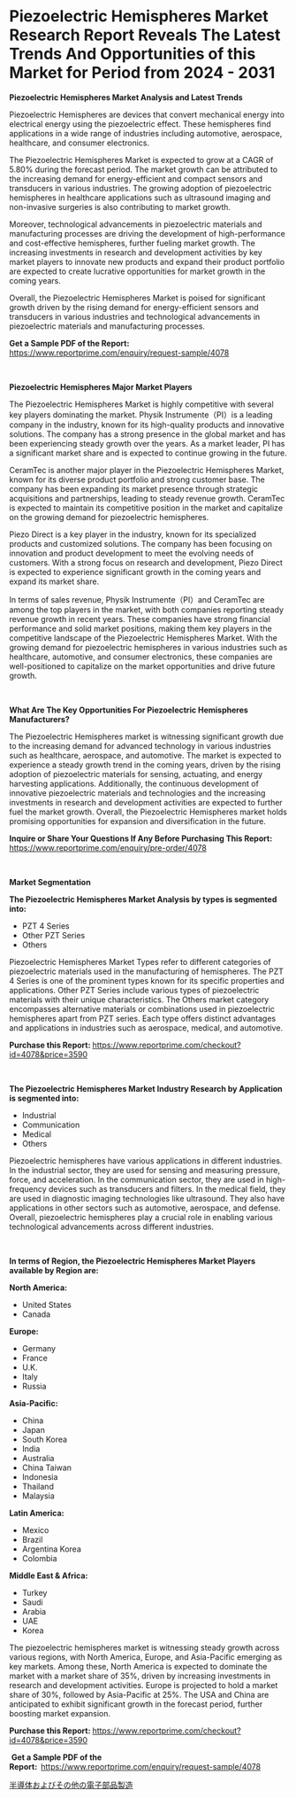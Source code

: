 <p><h1>Piezoelectric Hemispheres Market Research Report Reveals The Latest Trends And Opportunities of this Market for Period from 2024 - 2031</h1></p><p><strong>Piezoelectric Hemispheres Market Analysis and Latest Trends</strong></p>
<p><p>Piezoelectric Hemispheres are devices that convert mechanical energy into electrical energy using the piezoelectric effect. These hemispheres find applications in a wide range of industries including automotive, aerospace, healthcare, and consumer electronics.</p><p>The Piezoelectric Hemispheres Market is expected to grow at a CAGR of 5.80% during the forecast period. The market growth can be attributed to the increasing demand for energy-efficient and compact sensors and transducers in various industries. The growing adoption of piezoelectric hemispheres in healthcare applications such as ultrasound imaging and non-invasive surgeries is also contributing to market growth.</p><p>Moreover, technological advancements in piezoelectric materials and manufacturing processes are driving the development of high-performance and cost-effective hemispheres, further fueling market growth. The increasing investments in research and development activities by key market players to innovate new products and expand their product portfolio are expected to create lucrative opportunities for market growth in the coming years.</p><p>Overall, the Piezoelectric Hemispheres Market is poised for significant growth driven by the rising demand for energy-efficient sensors and transducers in various industries and technological advancements in piezoelectric materials and manufacturing processes.</p></p>
<p><strong>Get a Sample PDF of the Report:&nbsp;</strong> <a href="https://www.reportprime.com/enquiry/request-sample/4078">https://www.reportprime.com/enquiry/request-sample/4078</a></p>
<p>&nbsp;</p>
<p><strong>Piezoelectric Hemispheres Major Market Players</strong></p>
<p><p>The Piezoelectric Hemispheres Market is highly competitive with several key players dominating the market. Physik Instrumente（PI）is a leading company in the industry, known for its high-quality products and innovative solutions. The company has a strong presence in the global market and has been experiencing steady growth over the years. As a market leader, PI has a significant market share and is expected to continue growing in the future.</p><p>CeramTec is another major player in the Piezoelectric Hemispheres Market, known for its diverse product portfolio and strong customer base. The company has been expanding its market presence through strategic acquisitions and partnerships, leading to steady revenue growth. CeramTec is expected to maintain its competitive position in the market and capitalize on the growing demand for piezoelectric hemispheres.</p><p>Piezo Direct is a key player in the industry, known for its specialized products and customized solutions. The company has been focusing on innovation and product development to meet the evolving needs of customers. With a strong focus on research and development, Piezo Direct is expected to experience significant growth in the coming years and expand its market share.</p><p>In terms of sales revenue, Physik Instrumente（PI）and CeramTec are among the top players in the market, with both companies reporting steady revenue growth in recent years. These companies have strong financial performance and solid market positions, making them key players in the competitive landscape of the Piezoelectric Hemispheres Market. With the growing demand for piezoelectric hemispheres in various industries such as healthcare, automotive, and consumer electronics, these companies are well-positioned to capitalize on the market opportunities and drive future growth.</p></p>
<p>&nbsp;</p>
<p><strong>What Are The Key Opportunities For Piezoelectric Hemispheres Manufacturers?</strong></p>
<p><p>The Piezoelectric Hemispheres market is witnessing significant growth due to the increasing demand for advanced technology in various industries such as healthcare, aerospace, and automotive. The market is expected to experience a steady growth trend in the coming years, driven by the rising adoption of piezoelectric materials for sensing, actuating, and energy harvesting applications. Additionally, the continuous development of innovative piezoelectric materials and technologies and the increasing investments in research and development activities are expected to further fuel the market growth. Overall, the Piezoelectric Hemispheres market holds promising opportunities for expansion and diversification in the future.</p></p>
<p><strong>Inquire or Share Your Questions If Any Before Purchasing This Report:</strong> <a href="https://www.reportprime.com/enquiry/pre-order/4078">https://www.reportprime.com/enquiry/pre-order/4078</a></p>
<p>&nbsp;</p>
<p><strong>Market Segmentation</strong></p>
<p><strong>The Piezoelectric Hemispheres Market Analysis by types is segmented into:</strong></p>
<p><ul><li>PZT 4 Series</li><li>Other PZT Series</li><li>Others</li></ul></p>
<p><p>Piezoelectric Hemispheres Market Types refer to different categories of piezoelectric materials used in the manufacturing of hemispheres. The PZT 4 Series is one of the prominent types known for its specific properties and applications. Other PZT Series include various types of piezoelectric materials with their unique characteristics. The Others market category encompasses alternative materials or combinations used in piezoelectric hemispheres apart from PZT series. Each type offers distinct advantages and applications in industries such as aerospace, medical, and automotive.</p></p>
<p><strong>Purchase this Report:&nbsp;</strong><a href="https://www.reportprime.com/checkout?id=4078&price=3590">https://www.reportprime.com/checkout?id=4078&price=3590</a></p>
<p>&nbsp;</p>
<p><strong>The Piezoelectric Hemispheres Market Industry Research by Application is segmented into:</strong></p>
<p><ul><li>Industrial</li><li>Communication</li><li>Medical</li><li>Others</li></ul></p>
<p><p>Piezoelectric hemispheres have various applications in different industries. In the industrial sector, they are used for sensing and measuring pressure, force, and acceleration. In the communication sector, they are used in high-frequency devices such as transducers and filters. In the medical field, they are used in diagnostic imaging technologies like ultrasound. They also have applications in other sectors such as automotive, aerospace, and defense. Overall, piezoelectric hemispheres play a crucial role in enabling various technological advancements across different industries.</p></p>
<p>&nbsp;</p>
<p><strong>In terms of Region, the Piezoelectric Hemispheres Market Players available by Region are:</strong></p>
<p>
    <p> <strong> North America: </strong>
        <ul>
            <li>United States</li>
            <li>Canada</li>
        </ul>
        </p> 
    <p> <strong> Europe: </strong>
        <ul>
            <li>Germany</li>
            <li>France</li>
            <li>U.K.</li>
            <li>Italy</li>
            <li>Russia</li>
        </ul>
        </p> 
    <p> <strong> Asia-Pacific: </strong>
        <ul>
            <li>China</li>
            <li>Japan</li>
            <li>South Korea</li>
            <li>India</li>
            <li>Australia</li>
            <li>China Taiwan</li>
            <li>Indonesia</li>
            <li>Thailand</li>
            <li>Malaysia</li>
        </ul>
        </p> 
    <p> <strong> Latin America: </strong>
        <ul>
            <li>Mexico</li>
            <li>Brazil</li>
            <li>Argentina Korea</li>
            <li>Colombia</li>
        </ul>
        </p> 
    <p> <strong> Middle East & Africa: </strong>
        <ul>
            <li>Turkey</li>
            <li>Saudi</li>
            <li>Arabia</li>
            <li>UAE</li>
            <li>Korea</li>
        </ul>
    </p>
    </p>
<p><p>The piezoelectric hemispheres market is witnessing steady growth across various regions, with North America, Europe, and Asia-Pacific emerging as key markets. Among these, North America is expected to dominate the market with a market share of 35%, driven by increasing investments in research and development activities. Europe is projected to hold a market share of 30%, followed by Asia-Pacific at 25%. The USA and China are anticipated to exhibit significant growth in the forecast period, further boosting market expansion.</p></p>
<p><strong>Purchase this Report: </strong><a href="https://www.reportprime.com/checkout?id=4078&price=3590">https://www.reportprime.com/checkout?id=4078&price=3590</a></p>
<p>&nbsp;<strong>Get a Sample PDF of the Report:&nbsp;&nbsp;</strong><a href="https://www.reportprime.com/enquiry/request-sample/4078">https://www.reportprime.com/enquiry/request-sample/4078</a></p>
<p><strong></strong></p>
<p><p><a href="https://github.com/nxboeu02965442/Market-Research-Report-List-1/blob/main/638768114948.md">半導体およびその他の電子部品製造</a></p></p>